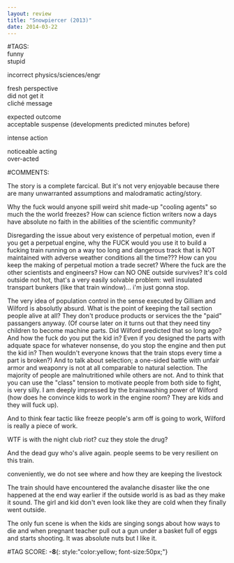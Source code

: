 ```yaml
---  
layout: review  
title: "Snowpiercer (2013)"  
date: 2014-03-22  
---  
```

  
#TAGS:  
funny  
stupid  
  
incorrect physics/sciences/engr  
  
fresh perspective  
did not get it  
cliché message  
  
expected outcome  
acceptable suspense (developments predicted minutes before)  
  
intense action  
  
noticeable acting  
over-acted  
  
#COMMENTS:  
  
The story is a complete farcical. But it's not very enjoyable because there are many unwarranted assumptions and malodramatic acting/story.  
  
Why the fuck would anyone spill weird shit made-up "cooling agents" so much the the world freezes? How can science fiction writers now a days have absolute no faith in the abilities of the scientific community?  
  
Disregarding the issue about very existence of perpetual motion, even if you get a perpetual engine, why the FUCK would you use it to build a fucking train running on a way too long and dangerous track that is NOT maintained with adverse weather conditions all the time??? How can you keep the making of perpetual motion a trade secret? Where the fuck are the other scientists and engineers? How can NO ONE outside survives? It's cold outside not hot, that's a very easily solvable problem: well insulated transpart bunkers (like that train window)... i'm just gonna stop.  
  
The very idea of population control in the sense executed by Gilliam and Wilford is absolutly absurd. What is the point of keeping the tail section people alive at all? They don't produce products or services the the "paid" passangers anyway. (Of course later on it turns out that they need tiny children to become machine parts. Did Wilford predicted that so long ago? And how the fuck do you put the kid in? Even if you designed the parts with adquate space for whatever nonsense, do you stop the engine and then put the kid in? Then wouldn't everyone knows that the train stops every time a part is broken?) And to talk about selection; a one-sided battle with unfair armor and weaponry is not at all comparable to natural selection. The majority of people are malnutritioned while others are not. And to think that you can use the "class" tension to motivate people from both side to fight, is very silly. I am deeply impressed by the brainwashing power of Wilford (how does he convince kids to work in the engine room? They are kids and they will fuck up).  
  
And to think fear tactic like freeze people's arm off is going to work, Wilford is really a piece of work.  
  
WTF is with the night club riot? cuz they stole the drug?  
  
And the dead guy who's alive again. people seems to be very resilient on this train.  
  
conveniently, we do not see where and how they are keeping the livestock  
  
The train should have encountered the avalanche disaster like the one happened at the end way earlier if the outside world is as bad as they make it sound. The girl and kid don't even look like they are cold when they finally went outside.  
  
The only fun scene is when the kids are singing songs about how ways to die and when pregnant teacher pull out a gun under a basket full of eggs and starts shooting. It was absolute nuts but I like it.  
  
  
  
  
  
#TAG SCORE: **-8**{: style:"color:yellow; font-size:50px;"}  
